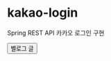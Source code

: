 # kakao-login
Spring REST API 카카오 로그인 구현

<a href="[https://velog.io/@ddonghyeo_](https://velog.io/@ddonghyeo_/Spring-REST-API-%EC%B9%B4%EC%B9%B4%EC%98%A4-%EB%A1%9C%EA%B7%B8%EC%9D%B8-%EA%B5%AC%ED%98%84%ED%95%98%EA%B8%B0)https://velog.io/@ddonghyeo_/Spring-REST-API-%EC%B9%B4%EC%B9%B4%EC%98%A4-%EB%A1%9C%EA%B7%B8%EC%9D%B8-%EA%B5%AC%ED%98%84%ED%95%98%EA%B8%B0">
  <button>벨로그 글</button>
</a>

